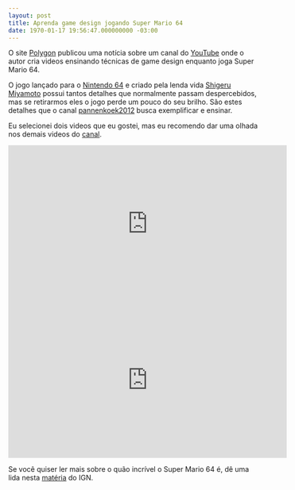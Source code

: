 ```yaml
---
layout: post
title: Aprenda game design jogando Super Mario 64
date: 1970-01-17 19:56:47.000000000 -03:00
---
```

O site [Polygon](http://www.polygon.com/2016/5/16/11683934/super-mario-64-pannenkoek2012-videos-rng) publicou uma notícia sobre um canal do [YouTube](https://www.youtube.com/user/pannenkoek2012/videos) onde o autor cria videos ensinando técnicas de game design enquanto joga Super Mario 64.

O jogo lançado para o [Nintendo 64](https://en.wikipedia.org/wiki/Super_Mario_64) e criado pela lenda vida [Shigeru Miyamoto](https://en.wikipedia.org/wiki/Shigeru_Miyamoto) possui tantos detalhes que normalmente passam despercebidos, mas se retirarmos eles o jogo perde um pouco do seu brilho. São estes detalhes que o canal [pannenkoek2012](https://www.youtube.com/user/pannenkoek2012/videos) busca exemplificar e ensinar. 

Eu selecionei dois videos que eu gostei, mas eu recomendo dar uma olhada nos demais videos do [canal](https://www.youtube.com/user/pannenkoek2012/videos).

<iframe width="560" height="315" src="https://www.youtube.com/embed/MiuLeTE2MeQ" frameborder="0" allowfullscreen></iframe>

<iframe width="560" height="315" src="https://www.youtube.com/embed/kpk2tdsPh0A" frameborder="0" allowfullscreen></iframe>

Se você quiser ler mais sobre o quão incrível o Super Mario 64 é, dê uma lida nesta [matéria](http://br.ign.com/super-mario-64-n64-1/8184/feature/entenda-a-genialidade-de-super-mario-64) do IGN.
